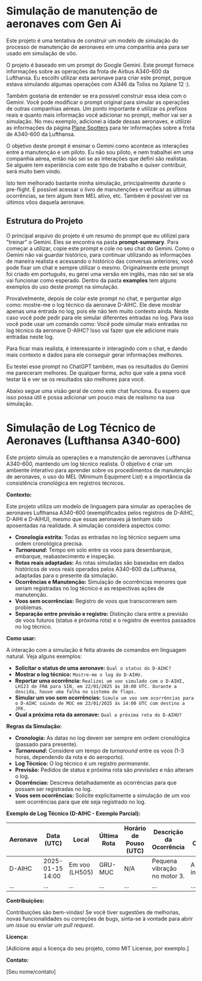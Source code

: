 # Simulação de manutenção de aeronaves com Gen Ai
Este projeto é uma tentativa de construir um modelo de simulação do processo de manutenção de aeronaves em uma companhia aréa para ser usado em simulação de vôo.

O projeto é baseado em um prompt do Google Gemini. Este prompt fornece informações sobre as operações da frota de Airbus A340-600 da Lufthansa.
Eu escolhi utilizar esta aeronave para criar este prompt, porque estava simulando algumas operações com A346 da Toliss no Xplane 12 :). 

Também gostaria de entender se era possível construir essa ideia com o Gemini.
Você pode modificar o prompt original para simular as operações de outras companhias aéreas. Um ponto importante é utilizar os prefixos reais e quanto mais informação você adicionar no prompt, melhor vai ser a simulação. 
No meu exemplo, adicionei a idade dessas aeronaves, e utilizei as informações da página  [Plane Spotters](https://www.planespotters.net/airline/Lufthansa) para ter informações sobre a frota de A340-600 da Lufthansa.

O objetivo deste prompt é ensinar o Gemini como acontece as interações entre a manutenção e um piloto. Eu não sou piloto, e nem trabalhei em uma companhia aérea, então não sei se as interações que defini são realistas. Se alguém tem experiência com este tipo de trabalho e quiser contribuir, será muito bem vindo.

Isto tem melhorado bastante minha simulação, principalmente durante o pre-flight. É possível acessar o livro de manutenções e verificar as últimas ocorrências, se tem algum item MEL ativo, etc.
Também é possível ver os últimos vôos daquela aeronave.

## Estrutura do Projeto

O principal arquivo do projeto é um resumo do prompt que eu utilizei para "treinar" o Gemini. Eles se encontra na pasta **prompt-summary**. Para começar a utilizar, copie este prompt e cole no seu chat do Gemini.
Como o Gemini não vai guardar histórico, para continuar utilizando as informações de maneira realista e acessando o histórico das conversas anteriores, você pode fixar um chat e sempre utilizar o mesmo.
Originalmente este prompt foi criado em português, eu gerei uma versão em inglês, mas não sei se ela vai funcionar como esperado.
Dentro da pasta **examples** tem alguns exemplos do uso deste prompt na simulação.

Provalvelmente, depois de colar este prompt no chat, e perguntar algo como: mostre-me o log técnico da aeronave D-AIHC.
Ele deve mostrar apenas uma entrada no log, pois ele não tem muito contexto ainda. Neste caso você pode pedir para ele simular diferentes entradas no log.
Para isso você pode usar um comando como: Você pode simular mais entradas no log técnico da aeronave D-AIHC?
Isso vai fazer que ele adicione mais entradas neste log.

Para ficar mais realista, é interessante ir interagindo com o chat, e dando mais contexto e dados para ele conseguir gerar informações melhores.

Eu testei esse prompt no ChatGPT também, mas os resultados do Gemini me pareceram melhores. De qualquer forma, acho que vale a pena você testar lá e ver se os resultados são melhores para você.

Abaixo segue uma visão geral de como este chat funciona.
Eu espero que isso possa útil e possa adicionar um pouco mais de realismo na sua simulação.

# Simulação de Log Técnico de Aeronaves (Lufthansa A340-600)

Este projeto simula as operações e a manutenção de aeronaves Lufthansa A340-600, mantendo um log técnico realista. O objetivo é criar um ambiente interativo para aprender sobre os procedimentos de manutenção de aeronaves, o uso do MEL (Minimum Equipment List) e a importância da consistência cronológica em registros técnicos.

**Contexto:**

Este projeto utiliza um modelo de linguagem para simular as operações de aeronaves Lufthansa A340-600 (exemplificados pelos registros de D-AIHC, D-AIHI e D-AIHU), mesmo que essas aeronaves já tenham sido aposentadas na realidade. A simulação considera aspectos como:

*   **Cronologia estrita:** Todas as entradas no log técnico seguem uma ordem cronológica precisa.
*   ***Turnaround*:** Tempo em solo entre os voos para desembarque, embarque, reabastecimento e inspeção.
*   **Rotas reais adaptadas:** As rotas simuladas são baseadas em dados históricos de voos reais operados pelos A340-600 da Lufthansa, adaptadas para o presente da simulação.
*   **Ocorrências e Manutenção:** Simulação de ocorrências menores que seriam registradas no log técnico e as respectivas ações de manutenção.
*   **Voos sem ocorrências:** Registro de voos que transcorreram sem problemas.
*   **Separação entre previsão e registro:** Distinção clara entre a previsão de voos futuros (status e próxima rota) e o registro de eventos passados no log técnico.

**Como usar:**

A interação com a simulação é feita através de comandos em linguagem natural. Veja alguns exemplos:

*   **Solicitar o status de uma aeronave:** `Qual o status do D-AIHC?`
*   **Mostrar o log técnico:** `Mostre-me o log do D-AIHU.`
*   **Reportar uma ocorrência:** `Realizei um voo simulado com o D-AIHI, LH123 de FRA para SIN, em 22/01/2025 às 10:00 UTC. Durante a descida, houve uma falha no sistema de flaps.`
*   **Simular um voo sem ocorrências:** `Simule um voo sem ocorrências para o D-AIHC saindo de MUC em 23/01/2025 às 14:00 UTC com destino a JFK.`
*   **Qual a próxima rota da aeronave:** `Qual a próxima rota do D-AIHU?`

**Regras da Simulação:**

*   **Cronologia:** As datas no log devem ser sempre em ordem cronológica (passado para presente).
*   ***Turnaround*:** Considere um tempo de *turnaround* entre os voos (1-3 horas, dependendo da rota e do aeroporto).
*   **Log Técnico:** O log técnico é um registro *permanente*.
*   **Previsão:** Pedidos de status e próxima rota são *previsões* e não alteram o log.
*   **Ocorrências:** Descreva detalhadamente as ocorrências para que possam ser registradas no log.
*   **Voos sem ocorrências:** Solicite explicitamente a simulação de um voo sem ocorrências para que ele seja registrado no log.

**Exemplo de Log Técnico (D-AIHC - Exemplo Parcial):**

| Aeronave | Data (UTC) | Local | Última Rota | Horário de Pouso (UTC) | Descrição da Ocorrência | Ações Corretivas | Status do MEL | Próxima Manutenção | Manutenção Anterior | Observações |
|---|---|---|---|---|---|---|---|---|---|---|
| D-AIHC | 2025-01-15 14:00 | Em voo (LH505) | GRU-MUC | N/A | Pequena vibração no motor 3. | A ser investigado. | N/A | 15/03/2025 (MUC) | - | Reportado pelo piloto. |
| ... | ... | ... | ... | ... | ... | ... | ... | ... | ... | ... |

**Contribuições:**

Contribuições são bem-vindas! Se você tiver sugestões de melhorias, novas funcionalidades ou correções de bugs, sinta-se à vontade para abrir um *issue* ou enviar um *pull request*.

**Licença:**

[Adicione aqui a licença do seu projeto, como MIT License, por exemplo.]

**Contato:**

[Seu nome/contato]
